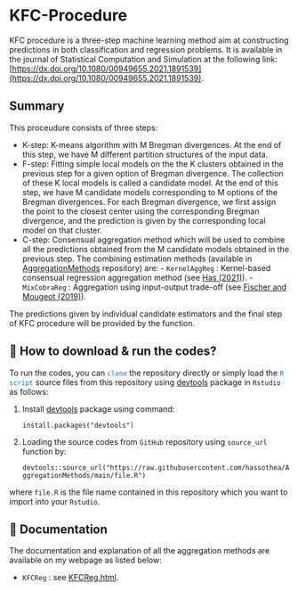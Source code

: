 # KFC-Procedure
KFC procedure is a three-step machine learning method aim at constructing predictions in both classification and regression problems.
It is available in the journal of Statistical Computation and Simulation at the following link: [https://dx.doi.org/10.1080/00949655.2021.1891539](https://dx.doi.org/10.1080/00949655.2021.1891539).

## Summary

This proceudure consists of three steps:
- K-step: K-means algorithm with M Bregman divergences. At the end of this step, we have M different partition structures of the input data.
- F-step: Fitting simple local models on the the K clusters obtained in the previous step for a given option of Bregman divergence. The collection of these K local models is called a candidate model. At the end of this step, we have M candidate models corresponding to M options of the Bregman divergences. For each Bregman divergence, we first assign the point to the closest center using the corresponding Bregman divergence, and the prediction is given by the corresponding local model on that cluster.
- C-step: Consensual aggregation method which will be used to combine all the predictions obtained from the M candidate models obtained in the previous step. The combining estimation methods (available in [AggregationMethods](https://github.com/hassothea/AggregationMethods) repository) are:
          - `KernelAggReg` : Kernel-based consensual regression aggregation method (see [Has (2021)](https://hal.archives-ouvertes.fr/hal-02884333v5)).
          - `MixCobraReg` : Aggregation using input-output trade-off (see [Fischer and Mougeot (2019)](https://www.sciencedirect.com/science/article/pii/S0378375818302349)).

The predictions given by individual candidate estimators and the final step of KFC procedure will be provided by the function.

## &#128270; How to download & run the codes?

To run the codes, you can <span style="color: #097BC1">`clone`</span> the repository directly or simply load the <span style="color: #097BC1">`R script`</span> source files from this repository using [devtools](https://cran.r-project.org/web/packages/devtools/index.html) package in `Rstudio` as follows:

1. Install [devtools](https://cran.r-project.org/web/packages/devtools/index.html) package using command: 

    `install.packages("devtools")`

2. Loading the source codes from `GitHub` repository using `source_url` function by: 

    `devtools::source_url("https://raw.githubusercontent.com/hassothea/AggregationMethods/main/file.R")`

where `file.R` is the file name contained in this repository which you want to import into your `Rstudio`.

## &#128214; Documentation

The documentation and explanation of all the aggregation methods are available on my webpage as listed below:

- `KFCReg` : see [KFCReg.html](https://hassothea.github.io/files/KernelAggReg/KernelAggReg.html).
